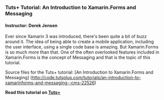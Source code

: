### Tuts+ Tutorial: An Introduction to Xamarin.Forms and Messaging

#### Instructor: Derek Jensen

Ever since Xamarin 3 was introduced, there's been quite a bit of buzz around it. The idea of being able to create a mobile application, including the user interface, using a single code base is amazing. But Xamarin.Forms is so much more than that. One of the often overlooked features included in Xamarin.Forms is the concept of Messaging and that is the topic of this tutorial.

Source files for the Tuts+ tutorial: [An Introduction to Xamarin.Forms and Messaging] (http://code.tutsplus.com/tutorials/an-introduction-to-xamarinforms-and-messaging--cms-22526)

**Read this tutorial on [Tuts+](https://code.tutsplus.com)**
